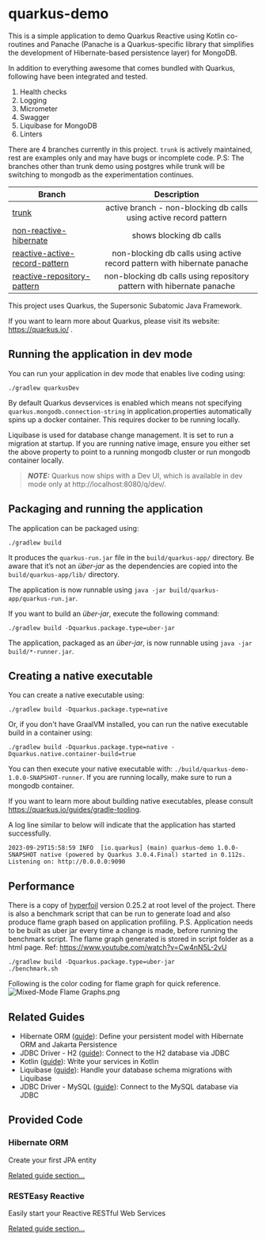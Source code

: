 # quarkus-demo

This is a simple application to demo Quarkus Reactive using Kotlin co-routines and Panache (Panache is a Quarkus-specific library that simplifies the development of Hibernate-based persistence layer) for MongoDB. 

In addition to everything awesome that comes bundled with Quarkus, following have been integrated and tested.
1. Health checks
2. Logging
3. Micrometer
4. Swagger
5. Liquibase for MongoDB
6. Linters

There are 4 branches currently in this project. `trunk` is actively maintained, rest are examples only and may have bugs or incomplete code. 
P.S: The branches other than trunk demo using postgres while trunk will be switching to mongodb as the experimentation continues.

| Branch                                                                                                          |                                          Description                                           |
|-----------------------------------------------------------------------------------------------------------------|:----------------------------------------------------------------------------------------------:|
| [trunk](https://github.com/sharubhat/quarkus-demo/tree/trunk)                                                   |                 active branch - non-blocking db calls using active record pattern              |
| [non-reactive-hibernate](https://github.com/sharubhat/quarkus-demo/tree/non-reactive-hibernate)                 |                                    shows blocking db calls                                     |
| [reactive-active-record-pattern](https://github.com/sharubhat/quarkus-demo/tree/reactive-active-record-pattern) |            non-blocking db calls using active record pattern with hibernate panache            |
| [reactive-repository-pattern](https://github.com/sharubhat/quarkus-demo/tree/reactive-repository-pattern)       |             non-blocking db calls using repository pattern with hibernate panache              |



This project uses Quarkus, the Supersonic Subatomic Java Framework.

If you want to learn more about Quarkus, please visit its website: https://quarkus.io/ .

## Running the application in dev mode

You can run your application in dev mode that enables live coding using:
```shell script
./gradlew quarkusDev
```
By default Quarkus devservices is enabled which means not specifying `quarkus.mongodb.connection-string` in application.properties automatically spins up a docker container. This requires docker to be running locally.

Liquibase is used for database change management. It is set to run a migration at startup. If you are running native image, ensure you either set the above property to point to a running mongodb cluster or run mongodb container locally.

> **_NOTE:_**  Quarkus now ships with a Dev UI, which is available in dev mode only at http://localhost:8080/q/dev/.

## Packaging and running the application

The application can be packaged using:
```shell script
./gradlew build
```
It produces the `quarkus-run.jar` file in the `build/quarkus-app/` directory.
Be aware that it’s not an _über-jar_ as the dependencies are copied into the `build/quarkus-app/lib/` directory.

The application is now runnable using `java -jar build/quarkus-app/quarkus-run.jar`.

If you want to build an _über-jar_, execute the following command:
```shell script
./gradlew build -Dquarkus.package.type=uber-jar
```

The application, packaged as an _über-jar_, is now runnable using `java -jar build/*-runner.jar`.

## Creating a native executable

You can create a native executable using:
```shell script
./gradlew build -Dquarkus.package.type=native
```

Or, if you don't have GraalVM installed, you can run the native executable build in a container using:
```shell script
./gradlew build -Dquarkus.package.type=native -Dquarkus.native.container-build=true
```

You can then execute your native executable with: `./build/quarkus-demo-1.0.0-SNAPSHOT-runner`. 
If you are running locally, make sure to run a mongodb container. 

If you want to learn more about building native executables, please consult https://quarkus.io/guides/gradle-tooling.

A log line similar to below will indicate that the application has started successfully.
```shell script
2023-09-29T15:58:59 INFO  [io.quarkus] (main) quarkus-demo 1.0.0-SNAPSHOT native (powered by Quarkus 3.0.4.Final) started in 0.112s. Listening on: http://0.0.0.0:9090
```

## Performance
There is a copy of [hyperfoil](https://hyperfoil.io/) version 0.25.2 at root level of the project. There is also a benchmark script that can be run to generate load and also produce flame graph based on application profiling.
P.S. Application needs to be built as uber jar every time a change is made, before running the benchmark script.
The flame graph generated is stored in script folder as a html page.
Ref: https://www.youtube.com/watch?v=Cw4nN5L-2vU
```shell script
./gradlew build -Dquarkus.package.type=uber-jar
./benchmark.sh 
```
Following is the color coding for flame graph for quick reference.
![Mixed-Mode Flame Graphs.png](..%2F..%2F..%2FLibrary%2FContainers%2Fcom.apple.Notes%2FData%2Ftmp%2FTemporaryItems%2FNSIRD_Notes_l1cmoz%2FHardLinkURLTemp%2F668C8226-3F84-4A5F-ABE7-2CA189007319%2F1697299284%2FMixed-Mode%20Flame%20Graphs.png)
## Related Guides

- Hibernate ORM ([guide](https://quarkus.io/guides/hibernate-orm)): Define your persistent model with Hibernate ORM and Jakarta Persistence
- JDBC Driver - H2 ([guide](https://quarkus.io/guides/datasource)): Connect to the H2 database via JDBC
- Kotlin ([guide](https://quarkus.io/guides/kotlin)): Write your services in Kotlin
- Liquibase ([guide](https://quarkus.io/guides/liquibase)): Handle your database schema migrations with Liquibase
- JDBC Driver - MySQL ([guide](https://quarkus.io/guides/datasource)): Connect to the MySQL database via JDBC

## Provided Code

### Hibernate ORM

Create your first JPA entity

[Related guide section...](https://quarkus.io/guides/hibernate-orm)



### RESTEasy Reactive

Easily start your Reactive RESTful Web Services

[Related guide section...](https://quarkus.io/guides/getting-started-reactive#reactive-jax-rs-resources)
